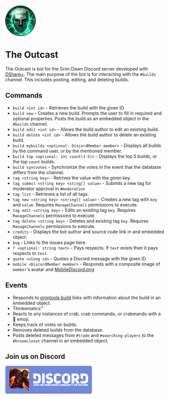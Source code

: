 ![The Outcast](https://raw.githubusercontent.com/evanronnei/OutcastBot/master/OutcastLogo.png)

# The Outcast

The Outcast is bot for the Grim Dawn Discord server developed with [DSharp+](https://github.com/NaamloosDT/DSharpPlus). The main purpose of the bot is for interacting with the `#builds` channel. This includes posting, editing, and deleting builds.

## Commands

* `build <int id>` - Retrieves the build with the given ID.
* `build new` - Creates a new build. Prompts the user to fill in required and optional properties. Posts the build as an embedded object in the `#builds` channel.
* `build edit <int id>` - Allows the build author to edit an existing build.
* `build delete <int id>` - Allows the build author to delete an existing build.
* `build mybuilds <optional: DiscordMember member>` - Displays all builds by the command user, or by the mentioned member.
* `build top <optional: int count(1-5)>` - Displays the top 5 builds, or the top `count` builds.
* `build syncvotes` - Synchronize the votes in the event that the database differs from the channel.
* `tag <string key>` - Retrives the value with the given key.
* `tag submit <string key> <sting[] value>` - Submits a new tag for moderator approval in `#moderation`
* `tag list` - Retrieves a list of all tags.
* `tag new <string key> <string[] value>` - Creates a new tag with `key` and `value`. Requires `ManageChannels` permissions to execute.
* `tag edit <string key>` - Edits an existing tag `key`. Requires `ManageChannels` permissions to execute.
* `tag delete <string key>` - Deletes and existing tag `key`. Requires `ManageChannels` permissions to execute.
* `credits` - Displays the bot author and source code link in and embedded object.
* `bug` - Links to the issues page here.
* `f <optional: string text>` - Pays respects. If `text` exists then it pays respects to `text`.
* `quote <ulong id>` - Quotes a Discord message with the given ID
* `mobile <DiscordMember member>` - Responds with a composite image of `member`'s avatar and  [MobileDiscord.png](https://github.com/evanronnei/OutcastBot/blob/master/OutcastBot/Images/MobileDiscord.png)

## Events

* Responds to [grimtools build](http://www.grimtools.com/calc/) links with information about the build in an embedded object.
* Thinkematics™
* Reacts to any instances of crab, crab commando, or crabmando with a 🦀 emoji.
* Keeps track of votes on builds.
* Removes deleted builds from the database.
* Posts deleted messages from `#trade` and `#searching-players` to the `#broomcloset` channel in an embedded object.

## Join us on Discord

[![Join Grim Dawn on Discord](https://raw.githubusercontent.com/evanronnei/OutcastBot/master/GrimDawnJoinBanner.png)](https://discord.gg/2FYWt2B)
